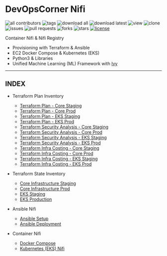 # DevOpsCorner Nifi

![all contributors](https://img.shields.io/github/contributors/devopscorner/nifi)
![tags](https://img.shields.io/github/v/tag/devopscorner/nifi?sort=semver)
![download all](https://img.shields.io/github/downloads/devopscorner/nifi/total.svg)
![download latest](https://img.shields.io/github/downloads/devopscorner/nifi/1.4.0/total)
![view](https://views.whatilearened.today/views/github/devopscorner/nifi.svg)
![clone](https://img.shields.io/badge/dynamic/json?color=success&label=clone&query=count&url=https://github.com/devopscorner/nifi/blob/master/clone.json?raw=True&logo=github)
![issues](https://img.shields.io/github/issues/devopscorner/nifi)
![pull requests](https://img.shields.io/github/issues-pr/devopscorner/nifi)
![forks](https://img.shields.io/github/forks/devopscorner/nifi)
![stars](https://img.shields.io/github/stars/devopscorner/nifi)
[![license](https://img.shields.io/github/license/devopscorner/nifi)](https://img.shields.io/github/license/devopscorner/nifi)

Container Nifi & Nifi Registry

- Provisioning with Terraform & Ansible
- EC2 Docker Compose & Kubernetes (EKS)
- Python3 & Libraries
- Unified Machine Learning (ML) Framework with [Ivy](https://github.com/unifyai/ivy)

---

## INDEX

- Terraform Plan Inventory
  - [Terraform Plan - Core Staging](terraform-plan-core-staging.md)
  - [Terraform Plan - Core Prod](terraform-plan-core-prod.md)
  - [Terraform Plan - EKS Staging](terraform-plan-eks-staging.md)
  - [Terraform Plan - EKS Prod](terraform-plan-eks-prod.md)
  - [Terraform Security Analysis - Core Staging](terraform-security-analysis-core-staging.md)
  - [Terraform Security Analysis - Core Prod](terraform-security-analysis-core-prod.md)
  - [Terraform Security Analysis - EKS Staging](terraform-security-analysis-eks-staging.md)
  - [Terraform Security Analysis - EKS Prod](terraform-security-analysis-eks-prod.md)
  - [Terraform Infra Costing - Core Staging](terraform-infracost-core-staging.md)
  - [Terraform Infra Costing - Core Prod](terraform-infracost-core-prod.md)
  - [Terraform Infra Costing - EKS Staging](terraform-infracost-eks-staging.md)
  - [Terraform Infra Costing - EKS Prod](terraform-infracost-eks-prod.md)

- Terraform State Inventory
  - [Core Infrastructure Staging](terraform-state-core-infra-staging.md)
  - [Core Infrastructure Prod](terraform-state-core-infra-prod.md)
  - [EKS Staging](terraform-state-eks-staging.md)
  - [EKS Production](terraform-state-eks-prod.md)

- Ansible Nifi
  - [Ansible Setup](README-Ansible.md)
  - [Ansible Deployment](Deploy-Ansible.md)

- Container Nifi
  - [Docker Compose](Docker-Compose-Nifi.md)
  - [Kubernetes (EKS) Nifi](EKS-Nifi.md)